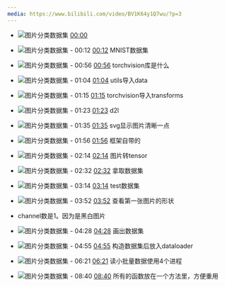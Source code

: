 ```yaml
---
media: https://www.bilibili.com/video/BV1K64y1Q7wu/?p=3
---
```


- ![图片分类数据集](图片分类数据集DT0S.webp) [00:00](https://www.bilibili.com/video/BV1K64y1Q7wu/?p=3) 


- ![图片分类数据集 - 00:12](图片分类数据集PT12.8S.webp) [00:12](https://www.bilibili.com/video/BV1K64y1Q7wu/?p=3&t=12.799733#t=12.80) MNIST数据集


- ![图片分类数据集 - 00:56](图片分类数据集PT56.53S.webp) [00:56](https://www.bilibili.com/video/BV1K64y1Q7wu/?p=3&t=56.529718#t=56.53) torchvision库是什么

- ![图片分类数据集 - 01:04](图片分类数据集PT1M4.786S.webp) [01:04](https://www.bilibili.com/video/BV1K64y1Q7wu/?p=3&t=64.786459#t=01:04.79) utils导入data

- ![图片分类数据集 - 01:15](图片分类数据集PT1M15.738S.webp) [01:15](https://www.bilibili.com/video/BV1K64y1Q7wu/?p=3&t=75.737995#t=01:15.74) torchvision导入transforms

- ![图片分类数据集 - 01:23](图片分类数据集PT1M23.929S.webp) [01:23](https://www.bilibili.com/video/BV1K64y1Q7wu/?p=3&t=83.92909#t=01:23.93) d2l


- ![图片分类数据集 - 01:35](图片分类数据集PT1M35.002S.webp) [01:35](https://www.bilibili.com/video/BV1K64y1Q7wu/?p=3&t=95.002095#t=01:35.00) svg显示图片清晰一点

- ![图片分类数据集 - 01:56](图片分类数据集PT1M56.918S.webp) [01:56](https://www.bilibili.com/video/BV1K64y1Q7wu/?p=3&t=116.917719#t=01:56.92) 框架自带的

- ![图片分类数据集 - 02:14](图片分类数据集PT2M14.766S.webp) [02:14](https://www.bilibili.com/video/BV1K64y1Q7wu/?p=3&t=134.76637#t=02:14.77) 图片转tensor

- ![图片分类数据集 - 02:32](图片分类数据集PT2M32.845S.webp) [02:32](https://www.bilibili.com/video/BV1K64y1Q7wu/?p=3&t=152.844667#t=02:32.84) 拿取数据集

- ![图片分类数据集 - 03:14](图片分类数据集PT3M14.407S.webp) [03:14](https://www.bilibili.com/video/BV1K64y1Q7wu/?p=3&t=194.407159#t=03:14.41) test数据集


- ![图片分类数据集 - 03:52](图片分类数据集PT3M52.458S.webp) [03:52](https://www.bilibili.com/video/BV1K64y1Q7wu/?p=3&t=232.45778#t=03:52.46) 查看第一张图片的形状
- channel数是1。因为是黑白图片

- ![图片分类数据集 - 04:28](图片分类数据集PT4M28.592S.webp) [04:28](https://www.bilibili.com/video/BV1K64y1Q7wu/?p=3&t=268.592261#t=04:28.59) 画出数据集


- ![图片分类数据集 - 04:55](图片分类数据集PT4M55.841S.webp) [04:55](https://www.bilibili.com/video/BV1K64y1Q7wu/?p=3&t=295.84053#t=04:55.84) 构造数据集后放入dataloader



- ![图片分类数据集 - 06:21](图片分类数据集PT6M21.584S.webp) [06:21](https://www.bilibili.com/video/BV1K64y1Q7wu/?p=3&t=381.58389#t=06:21.58) 读小批量数据使用4个进程



- ![图片分类数据集 - 08:40](图片分类数据集PT8M40.827S.webp) [08:40](https://www.bilibili.com/video/BV1K64y1Q7wu/?p=3&t=520.827328#t=08:40.83) 所有的函数放在一个方法里，方便重用